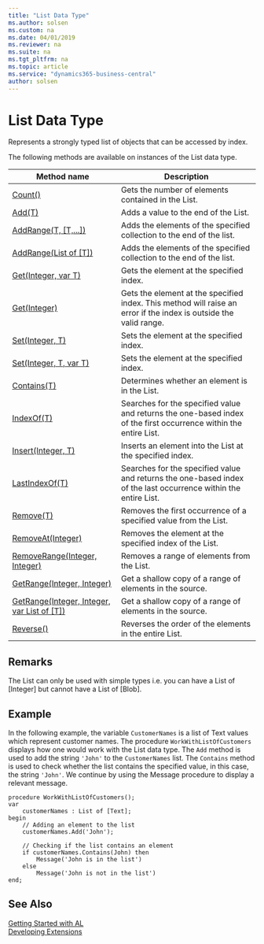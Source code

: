 ```yaml
---
title: "List Data Type"
ms.author: solsen
ms.custom: na
ms.date: 04/01/2019
ms.reviewer: na
ms.suite: na
ms.tgt_pltfrm: na
ms.topic: article
ms.service: "dynamics365-business-central"
author: solsen
---
```

[//]: # (START>DO_NOT_EDIT)
[//]: # (IMPORTANT:Do not edit any of the content between here and the END>DO_NOT_EDIT.)
[//]: # (Any modifications should be made in the .xml files in the ModernDev repo.)
# List Data Type
Represents a strongly typed list of objects that can be accessed by index.



The following methods are available on instances of the List data type.

|Method name|Description|
|-----------|-----------|
|[Count()](list-count-method.md)|Gets the number of elements contained in the List.|
|[Add(T)](list-add-method.md)|Adds a value to the end of the List.|
|[AddRange(T, [T,...])](list-addrange-t-t-method.md)|Adds the elements of the specified collection to the end of the list.|
|[AddRange(List of [T])](list-addrange-list[t]-method.md)|Adds the elements of the specified collection to the end of the list.|
|[Get(Integer, var T)](list-get-integer-t-method.md)|Gets the element at the specified index.|
|[Get(Integer)](list-get-integer-method.md)|Gets the element at the specified index. This method will raise an error if the index is outside the valid range.|
|[Set(Integer, T)](list-set-integer-t-method.md)|Sets the element at the specified index.|
|[Set(Integer, T, var T)](list-set-integer-t-t-method.md)|Sets the element at the specified index.|
|[Contains(T)](list-contains-method.md)|Determines whether an element is in the List.|
|[IndexOf(T)](list-indexof-method.md)|Searches for the specified value and returns the one-based index of the first occurrence within the entire List.|
|[Insert(Integer, T)](list-insert-method.md)|Inserts an element into the List at the specified index.|
|[LastIndexOf(T)](list-lastindexof-method.md)|Searches for the specified value and returns the one-based index of the last occurrence within the entire List.|
|[Remove(T)](list-remove-method.md)|Removes the first occurrence of a specified value from the List.|
|[RemoveAt(Integer)](list-removeat-method.md)|Removes the element at the specified index of the List.|
|[RemoveRange(Integer, Integer)](list-removerange-method.md)|Removes a range of elements from the List.|
|[GetRange(Integer, Integer)](list-getrange-integer-integer-method.md)|Get a shallow copy of a range of elements in the source.|
|[GetRange(Integer, Integer, var List of [T])](list-getrange-integer-integer-list[t]-method.md)|Get a shallow copy of a range of elements in the source.|
|[Reverse()](list-reverse-method.md)|Reverses the order of the elements in the entire List.|

[//]: # (IMPORTANT: END>DO_NOT_EDIT)

## Remarks  
 The List can only be used with simple types i.e. you can have a List of [Integer] but cannot have a List of [Blob]. 

## Example  
 In the following example, the variable `CustomerNames` is a list of Text values which represent customer names. The procedure `WorkWithListOfCustomers` displays how one would work with the List data type. The `Add` method is used to add the string `'John'` to the `CustomerNames` list. The `Contains` method is used to check whether the list contains the specified value, in this case, the string `'John'`. We continue by using the Message procedure to display a relevant message. 

```
procedure WorkWithListOfCustomers();
var
    customerNames : List of [Text];
begin
    // Adding an element to the list
    customerNames.Add('John');

    // Checking if the list contains an element
    if customerNames.Contains(John) then
        Message('John is in the list')
    else 
        Message('John is not in the list')
end;

```  

## See Also  
[Getting Started with AL](../../devenv-get-started.md)  
[Developing Extensions](../../devenv-dev-overview.md)  